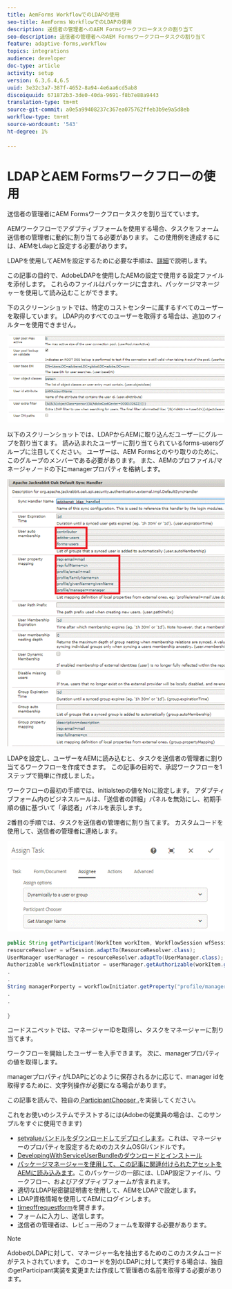 ```yaml
---
title: AemForms WorkflowでのLDAPの使用
seo-title: AemForms WorkflowでのLDAPの使用
description: 送信者の管理者へのAEM Formsワークフロータスクの割り当て
seo-description: 送信者の管理者へのAEM Formsワークフロータスクの割り当て
feature: adaptive-forms,workflow
topics: integrations
audience: developer
doc-type: article
activity: setup
version: 6.3,6.4,6.5
uuid: 3e32c3a7-387f-4652-8a94-4e6aa6cd5ab8
discoiquuid: 671872b3-3de0-40da-9691-f8b7e88a9443
translation-type: tm+mt
source-git-commit: a0e5a99408237c367ea075762ffeb3b9e9a5d8eb
workflow-type: tm+mt
source-wordcount: '543'
ht-degree: 1%

---
```



# LDAPとAEM Formsワークフローの使用

送信者の管理者にAEM Formsワークフロータスクを割り当てています。

AEMワークフローでアダプティブフォームを使用する場合、タスクをフォーム送信者の管理者に動的に割り当てる必要があります。 この使用例を達成するには、AEMをLdapと設定する必要があります。

LDAPを使用してAEMを設定するために必要な手順は、[詳細](https://helpx.adobe.com/experience-manager/6-5/sites/administering/using/ldap-config.html)で説明します。

この記事の目的で、AdobeLDAPを使用したAEMの設定で使用する設定ファイルを添付します。 これらのファイルはパッケージに含まれ、パッケージマネージャーを使用して読み込むことができます。

下のスクリーンショットでは、特定のコストセンターに属するすべてのユーザーを取得しています。 LDAP内のすべてのユーザーを取得する場合は、追加のフィルターを使用できません。

![LDAP の設定](assets/costcenterldap.gif)

以下のスクリーンショットでは、LDAPからAEMに取り込んだユーザーにグループを割り当てます。 読み込まれたユーザーに割り当てられているforms-usersグループに注目してください。 ユーザーは、AEM Formsとのやり取りのために、このグループのメンバーである必要があります。 また、AEMのプロファイル/マネージャノードの下にmanagerプロパティを格納します。

![シンチャンドラー](assets/synchandler.gif)

LDAPを設定し、ユーザーをAEMに読み込むと、タスクを送信者の管理者に割り当てるワークフローを作成できます。 この記事の目的で、承認ワークフローを1ステップで簡単に作成しました。

ワークフローの最初の手順では、initialstepの値をNoに設定します。 アダプティブフォーム内のビジネスルールは、「送信者の詳細」パネルを無効にし、初期手順の値に基づいて「承認者」パネルを表示します。

2番目の手順では、タスクを送信者の管理者に割り当てます。 カスタムコードを使用して、送信者の管理者に連絡します。

![Assign Task](assets/assigntask.gif)

```java
public String getParticipant(WorkItem workItem, WorkflowSession wfSession, MetaDataMap arg2) throws WorkflowException{
resourceResolver = wfSession.adaptTo(ResourceResolver.class);
UserManager userManager = resourceResolver.adaptTo(UserManager.class);
Authorizable workflowInitiator = userManager.getAuthorizable(workItem.getWorkflow().getInitiator());
.
.
String managerPorperty = workflowInitiator.getProperty("profile/manager")[0].getString();
.
.

}
```

コードスニペットでは、マネージャーIDを取得し、タスクをマネージャーに割り当てます。

ワークフローを開始したユーザーを入手できます。 次に、managerプロパティの値を取得します。

managerプロパティがLDAPにどのように保存されるかに応じて、manager idを取得するために、文字列操作が必要になる場合があります。

この記事を読んで、独自の[ ParticipantChooser .](https://helpx.adobe.com/jp/experience-manager/using/dynamic-steps.html)を実装してください。

これをお使いのシステムでテストするには(Adobeの従業員の場合は、このサンプルをすぐに使用できます)

* [setvalueバンドルをダウンロードしてデプロイします](/help/forms/assets/common-osgi-bundles/SetValueApp.core-1.0-SNAPSHOT.jar)。これは、マネージャーのプロパティを設定するためのカスタムOSGIバンドルです。
* [DevelopingWithServiceUserBundleのダウンロードとインストール](/help/forms/assets/common-osgi-bundles/DevelopingWithServiceUser.jar)
* [パッケージマネージャーを使用して、この記事に関連付けられたアセットをAEMに読み込みます](assets/aem-forms-ldap.zip)。このパッケージの一部には、LDAP設定ファイル、ワークフロー、およびアダプティブフォームが含まれます。
* 適切なLDAP秘密鍵証明書を使用して、AEMをLDAPで設定します。
* LDAP資格情報を使用してAEMにログインします。
* [timeoffrequestform](http://localhost:4502/content/dam/formsanddocuments/helpx/timeoffrequestform/jcr:content?wcmmode=disabled)を開きます。
* フォームに入力し、送信します。
* 送信者の管理者は、レビュー用のフォームを取得する必要があります。

>[!NOTE]
>
>AdobeのLDAPに対して、マネージャー名を抽出するためのこのカスタムコードがテストされています。 このコードを別のLDAPに対して実行する場合は、独自のgetParticipant実装を変更または作成して管理者の名前を取得する必要があります。
